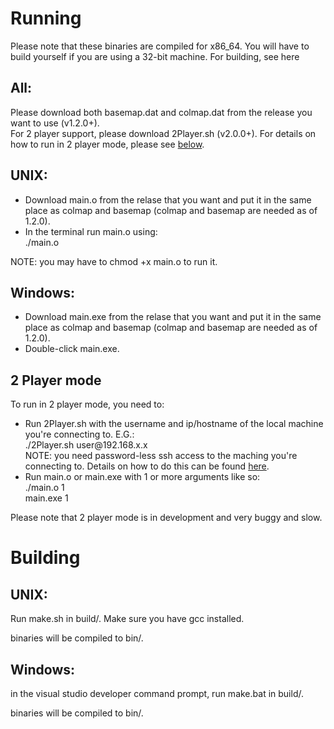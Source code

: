 <h1>Running</h1>
<p>Please note that these binaries are compiled for x86_64. You will have to build yourself if you are using a 32-bit machine. For building, see <a id="#building">here</a></p>
<h2>All:</h2>
<p>Please download both basemap.dat and colmap.dat from the release you want to use (v1.2.0+).<br />For 2 player support, please download 2Player.sh (v2.0.0+). For details on how to run in 2 player mode, please see <a href="#2p">below</a>.</p>
<h2>UNIX:</h2>
<ul>
   <li> Download main.o from the relase that you want and put it in the same place as colmap and basemap (colmap and basemap are needed as of 1.2.0).</li>
   <li> In the terminal run main.o using:<br />
      ./main.o
   </li>
</ul>
<p>NOTE: you may have to chmod +x main.o to run it.</p>
<h2>Windows:</h2>
<ul>
   <li>Download main.exe from the relase that you want and put it in the same place as colmap and basemap (colmap and basemap are needed as of 1.2.0).</li>
   <li>Double-click main.exe.</li>
</ul>
<h2 id="2p">2 Player mode</h2>
<p>To run in 2 player mode, you need to:</p>
<ul>
   <li>Run 2Player.sh with the username and ip/hostname of the local machine you're connecting to. E.G.:<br />./2Player.sh user@192.168.x.x<br />NOTE: you need password-less ssh access to the maching you're connecting to. Details on how to do this can be found <a href="http://www.linuxproblem.org/art_9.html">here</a>.</li>
   <li>Run main.o or main.exe with 1 or more arguments like so:<br/>./main.o 1<br/>main.exe 1</li>
</ul>
<p>Please note that 2 player mode is in development and very buggy and slow.</p>
<h1 id="building">Building</h1>
<h2>UNIX:</h2>
<p>Run make.sh in build/. Make sure you have gcc installed.</p>
<p>binaries will be compiled to bin/.</p>
<h2>
Windows:</h1>
<p> in the visual studio developer command prompt, run make.bat in build/.</p>
<p>binaries will be compiled to bin/.</p>
